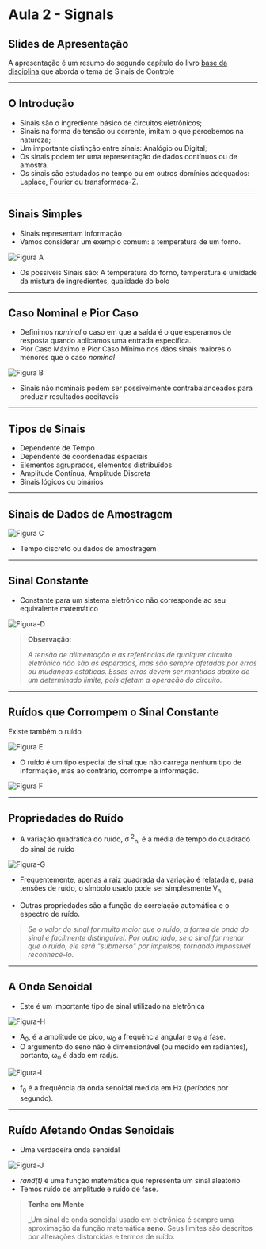 # Aula 2 - Signals

Slides de Apresentação
---

A apresentação é um resumo do segundo capítulo do livro [base da disciplina](https://pergamum.ufpel.edu.br/pergamum/biblioteca_s/mostra_doc.php?arquivo=aHR0cHM6Ly9pbnRlZ3JhZGEubWluaGFiaWJsaW90ZWNhLmNvbS5ici9ib29rcy85NzgtODUtMjE2LTI4NDgtNA==) que aborda o tema de Sinais de Controle

---

## O Introdução

* Sinais são o ingrediente básico de circuitos eletrônicos;
* Sinais na forma de tensão ou corrente, imitam o que percebemos na natureza;
* Um importante distinção entre sinais: Analógio ou Digital;
* Os sinais podem ter uma representação de dados contínuos ou de amostra.
* Os sinais são estudados no tempo ou em outros domínios adequados: Laplace, Fourier ou transformada-Z.

---

## Sinais Simples

* Sinais representam informação
* Vamos considerar um exemplo comum: a temperatura de um forno.

![Figura A](img\fig-A.png)

* Os possíveis Sinais são: A temperatura do forno, temperatura e umidade da mistura de ingredientes, qualidade do bolo

---

## Caso Nominal e Pior Caso

* Definimos _nominal_ o caso em que a saída é o que esperamos de resposta quando aplicamos uma entrada específica.
* Pior Caso Máximo e Pior Caso Mínimo nos dáos sinais maiores o menores que o caso _nominal_

![Figura B](img/fig-B.png)

* Sinais não nominais podem ser possivelmente contrabalanceados para produzir resultados aceitaveis

---

## Tipos de Sinais

* Dependente de Tempo
* Dependente de coordenadas espaciais
* Elementos agruprados, elementos distribuídos
* Amplitude Contínua, Amplitude Discreta
* Sinais lógicos ou binários

---

## Sinais de Dados de Amostragem

![Figura C](img\fig-C.png)

* Tempo discreto ou dados de amostragem

---

## Sinal Constante

* Constante para um sistema eletrônico não corresponde ao seu equivalente matemático

![Figura-D](img\fig-D.png)
>**Observação:**
>
>_A tensão de alimentação e as referências de qualquer circuito eletrônico não são as esperadas, mas são sempre afetadas por erros ou mudanças estáticas. Esses erros devem ser mantidos abaixo de um determinado limite, pois afetam a operação do circuito._
---

## Ruídos que Corrompem o Sinal Constante

Existe também o ruído

![Figura E](img\fig-E.png)

* O ruído é um tipo especial de sinal que não carrega nenhum tipo de informação, mas ao contrário, corrompe a informação.

![Figura F](img\fig-F.png)

---

## Propriedades do Ruído

* A variação quadrática do ruído, σ <sup>2</sup><sub>n</sub>, é a média de tempo do quadrado do sinal de ruído

![Figura-G](img\fig-G.png)

* Frequentemente, apenas a raiz quadrada da variação é relatada e, para tensões de ruído, o símbolo usado pode ser simplesmente V<sub>n</syb>.

* Outras propriedades são a função de correlação automática e o espectro de ruído.

> _Se o valor do sinal for muito maior que o ruído, a forma de onda do sinal é facilmente distinguível. Por outro lado, se o sinal for menor que o ruído, ele será "submerso" por impulsos, tornando impossível reconhecê-lo._

---

## A Onda Senoidal

* Este é um importante tipo de sinal utilizado na eletrônica

![Figura-H](img\fig-H.png)

* A<sub>0</sub>, é a amplitude de pico, ω<sub>0</sub> a frequência angular e φ<sub>0</sub> a fase.
* O argumento do seno não é dimensionável (ou medido em radiantes), portanto, ω<sub>0</sub> é dado em rad/s.

![Figura-I](img\fig-I.png)

* f<sub>0</sub> é a frequência da onda senoidal medida em Hz (períodos por segundo).

---

## Ruído Afetando Ondas Senoidais

* Uma verdadeira onda senoidal

![Figura-J](img\fig-J.png)

* _rand(t)_ é uma função matemática que representa um sinal aleatório
* Temos ruído de amplitude e ruído de fase.
> **Tenha em Mente**
>
>_Um sinal de onda senoidal usado em eletrônica é sempre uma aproximação da função matemática **seno**. Seus limites são descritos por alterações distorcidas e termos de ruído.
